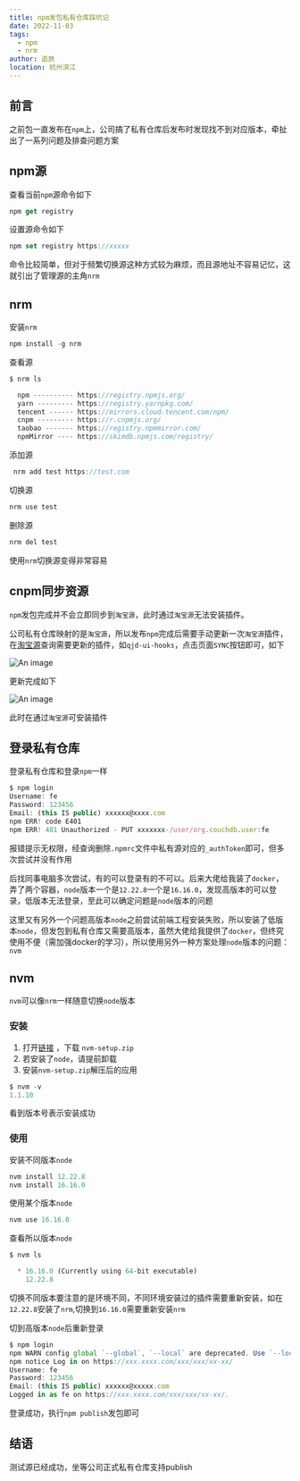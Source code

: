 ```yaml
---
title: npm发包私有仓库踩坑记
date: 2022-11-03
tags: 
  - npm
  - nrm
author: 追旅
location: 杭州滨江
---
```


## 前言

之前包一直发布在```npm```上，公司搞了私有仓库后发布时发现找不到对应版本，牵扯出了一系列问题及排查问题方案

## npm源

查看当前```npm```源命令如下

```js
npm get registry
```

设置源命令如下

```js
npm set registry https://xxxxx
```

命令比较简单，但对于频繁切换源这种方式较为麻烦，而且源地址不容易记忆，这就引出了管理源的主角```nrm```

## nrm

安装```nrm```

```js
npm install -g nrm
```

查看源

```js
$ nrm ls

  npm ---------- https://registry.npmjs.org/
  yarn --------- https://registry.yarnpkg.com/
  tencent ------ https://mirrors.cloud.tencent.com/npm/
  cnpm --------- https://r.cnpmjs.org/
  taobao ------- https://registry.npmmirror.com/
  npmMirror ---- https://skimdb.npmjs.com/registry/

```

添加源

```js
 nrm add test https://test.com
```

切换源

```js
nrm use test
```

删除源

```js
nrm del test
```

使用```nrm```切换源变得非常容易

## cnpm同步资源

```npm```发包完成并不会立即同步到```淘宝源```，此时通过```淘宝源```无法安装插件。

公司私有仓库映射的是```淘宝源```，所以发布```npm```完成后需要手动更新一次```淘宝源```插件，在[淘宝源](https://npmmirror.com/?spm=a2c6h.24755359.0.0.2a9970b5DqkuOf)查询需要更新的插件，如```qjd-ui-hooks```，点击页面```SYNC```按钮即可，如下

![An image](../.vuepress/public/npm/ig1.png)

更新完成如下

![An image](../.vuepress/public/npm/ig2.png)

此时在通过```淘宝源```可安装插件

## 登录私有仓库

登录私有仓库和登录```npm```一样

```js
$ npm login
Username: fe
Password: 123456
Email: (this IS public) xxxxxx@xxxx.com
npm ERR! code E401
npm ERR! 401 Unauthorized - PUT xxxxxxx-/user/org.couchdb.user:fe
```

报错提示无权限，经查询删除```.npmrc```文件中私有源对应的```_authToken```即可，但多次尝试并没有作用


后找同事电脑多次尝试，有的可以登录有的不可以。后来大佬给我装了```docker```，弄了两个容器，```node```版本一个是```12.22.8```一个是```16.16.0```，发现高版本的可以登录，低版本无法登录，至此可以确定问题是```node```版本的问题


这里又有另外一个问题高版本```node```之前尝试前端工程安装失败，所以安装了低版本```node```，但发包到私有仓库又需要高版本，虽然大佬给我提供了```docker```，但终究使用不便（需加强docker的学习），所以使用另外一种方案处理```node```版本的问题：```nvm```


## nvm

```nvm```可以像```nrm```一样随意切换```node```版本

### 安装

1. 打开[链接](https://github.com/coreybutler/nvm-windows/releases) ，下载 ```nvm-setup.zip```
2. 若安装了```node```，请提前卸载
3. 安装```nvm-setup.zip```解压后的应用

```js
$ nvm -v
1.1.10
```

看到版本号表示安装成功

### 使用

安装不同版本```node```

```js
nvm install 12.22.8
nvm install 16.16.0
```

使用某个版本```node```

```js
nvm use 16.16.0
```

查看所以版本```node```

```js
$ nvm ls

  * 16.16.0 (Currently using 64-bit executable)
    12.22.8
```

切换不同版本要注意的是环境不同，不同环境安装过的插件需要重新安装，如在```12.22.8```安装了```nrm```,切换到```16.16.0```需要重新安装```nrm```

切到高版本```node```后重新登录

```js
$ npm login
npm WARN config global `--global`, `--local` are deprecated. Use `--location=global` instead.
npm notice Log in on https://xxx.xxxx.com/xxx/xxx/xx-xx/
Username: fe
Password: 123456
Email: (this IS public) xxxxxx@xxxxx.com
Logged in as fe on https://xxx.xxxx.com/xxx/xxx/xx-xx/.
```

登录成功，执行```npm publish```发包即可


## 结语

测试源已经成功，坐等公司正式私有仓库支持publish

